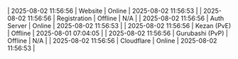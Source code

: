 | 2025-08-02 11:56:56 | Website | Online | 2025-08-02 11:56:53 |
| 2025-08-02 11:56:56 | Registration | Offline | N/A |
| 2025-08-02 11:56:56 | Auth Server | Online | 2025-08-02 11:56:53 |
| 2025-08-02 11:56:56 | Kezan (PvE) | Offline | 2025-08-01 07:04:05 |
| 2025-08-02 11:56:56 | Gurubashi (PvP) | Offline | N/A |
| 2025-08-02 11:56:56 | Cloudflare | Online | 2025-08-02 11:56:53 |
